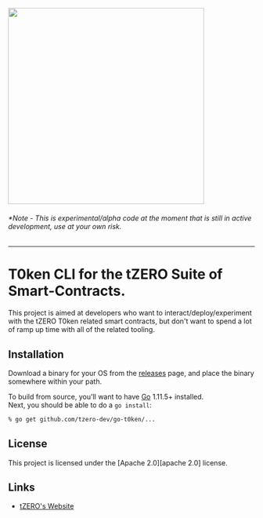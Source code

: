 [<img src="https://storage.googleapis.com/media.tzero.com/t0ken/logo.png" width="400px" />](https://www.tzero.com/)

###### *Note - This is experimental/alpha code at the moment that is still in active development, use at your own risk.

---

# T0ken CLI for the tZERO Suite of Smart-Contracts.

This project is aimed at developers who want to interact/deploy/experiment with the tZERO T0ken related smart contracts,
but don't want to spend a lot of ramp up time with all of the related tooling.

## Installation

Download a binary for your OS from the [releases](https://github.com/tZERO-dev/go-t0ken/releases) page, and place the binary somewhere within your path.

To build from source, you'll want to have [Go](https://golang.org/) 1.11.5+ installed.  
Next, you should be able to do a `go install`:

```bash
% go get github.com/tzero-dev/go-t0ken/...
```

## License
This project is licensed under the [Apache 2.0][apache 2.0] license.

## Links
 - [tZERO's Website](https://www.tzero.com/)

